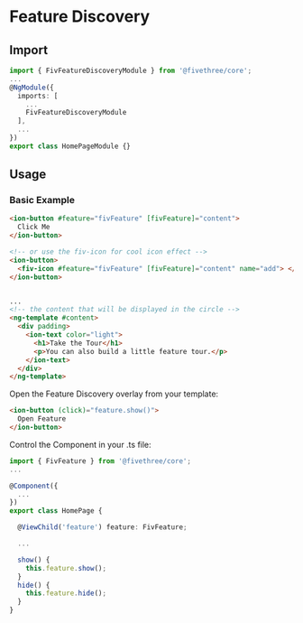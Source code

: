 # Feature Discovery

## Import

```typescript
import { FivFeatureDiscoveryModule } from '@fivethree/core';
...
@NgModule({
  imports: [
    ...
    FivFeatureDiscoveryModule
  ],
  ...
})
export class HomePageModule {}

```

## Usage

### Basic Example

```html
<ion-button #feature="fivFeature" [fivFeature]="content">
  Click Me
</ion-button>

<!-- or use the fiv-icon for cool icon effect -->
<ion-button>
  <fiv-icon #feature="fivFeature" [fivFeature]="content" name="add"> </fiv-icon>
</ion-button>


...
<!-- the content that will be displayed in the circle -->
<ng-template #content>
  <div padding>
    <ion-text color="light">
      <h1>Take the Tour</h1>
      <p>You can also build a little feature tour.</p>
    </ion-text>
  </div>
</ng-template>
```

Open the Feature Discovery overlay from your template:

```html
<ion-button (click)="feature.show()">
  Open Feature
</ion-button>
```

Control the Component in your .ts file:

```typescript
import { FivFeature } from '@fivethree/core';
...

@Component({
  ...
})
export class HomePage {

  @ViewChild('feature') feature: FivFeature;

  ...

  show() {
    this.feature.show();
  }
  hide() {
    this.feature.hide();
  }
}

```



